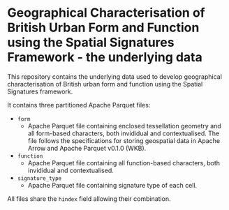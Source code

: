 # Geographical Characterisation of British Urban Form and Function using the Spatial Signatures Framework - the underlying data

This repository contains the underlying data used to develop geographical characterisation of British urban form and function using the Spatial Signatures framework.

It contains three partitioned Apache Parquet files:

- `form`
    - Apache Parquet file containing enclosed tessellation geometry and all form-based characters, both invididual and contextualised. The file follows the specifications for storing geospatial data in Apache Arrow and Apache Parquet v0.1.0 (WKB).
- `function`
    - Apache Parquet file containing all function-based characters, both invididual and contextualised.
- `signature_type`
    - Apache Parquet file containing signature type of each cell.
    
All files share the `hindex` field allowing their combination.